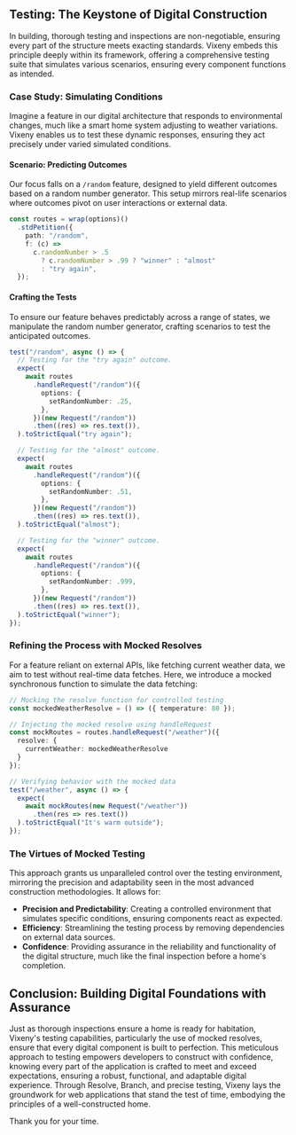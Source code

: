 ## Testing: The Keystone of Digital Construction

In building, thorough testing and inspections are non-negotiable, ensuring every part of the structure meets exacting standards. Vixeny embeds this principle deeply within its framework, offering a comprehensive testing suite that simulates various scenarios, ensuring every component functions as intended.

### Case Study: Simulating Conditions

Imagine a feature in our digital architecture that responds to environmental changes, much like a smart home system adjusting to weather variations. Vixeny enables us to test these dynamic responses, ensuring they act precisely under varied simulated conditions.

#### Scenario: Predicting Outcomes

Our focus falls on a `/random` feature, designed to yield different outcomes based on a random number generator. This setup mirrors real-life scenarios where outcomes pivot on user interactions or external data.

```ts
const routes = wrap(options)()
  .stdPetition({
    path: "/random",
    f: (c) =>
      c.randomNumber > .5
        ? c.randomNumber > .99 ? "winner" : "almost"
        : "try again",
  });
```

#### Crafting the Tests

To ensure our feature behaves predictably across a range of states, we manipulate the random number generator, crafting scenarios to test the anticipated outcomes.

```ts
test("/random", async () => {
  // Testing for the "try again" outcome.
  expect(
    await routes
      .handleRequest("/random")({
        options: {
          setRandomNumber: .25,
        },
      })(new Request("/random"))
      .then((res) => res.text()),
  ).toStrictEqual("try again");

  // Testing for the "almost" outcome.
  expect(
    await routes
      .handleRequest("/random")({
        options: {
          setRandomNumber: .51,
        },
      })(new Request("/random"))
      .then((res) => res.text()),
  ).toStrictEqual("almost");

  // Testing for the "winner" outcome.
  expect(
    await routes
      .handleRequest("/random")({
        options: {
          setRandomNumber: .999,
        },
      })(new Request("/random"))
      .then((res) => res.text()),
  ).toStrictEqual("winner");
});
```

### Refining the Process with Mocked Resolves

For a feature reliant on external APIs, like fetching current weather data, we aim to test without real-time data fetches. Here, we introduce a mocked synchronous function to simulate the data fetching:

```ts
// Mocking the resolve function for controlled testing
const mockedWeatherResolve = () => ({ temperature: 80 });

// Injecting the mocked resolve using handleRequest
const mockRoutes = routes.handleRequest("/weather")({
  resolve: {
    currentWeather: mockedWeatherResolve
  }
});

// Verifying behavior with the mocked data
test("/weather", async () => {
  expect(
    await mockRoutes(new Request("/weather"))
      .then(res => res.text())
  ).toStrictEqual("It's warm outside");
});
```

### The Virtues of Mocked Testing

This approach grants us unparalleled control over the testing environment, mirroring the precision and adaptability seen in the most advanced construction methodologies. It allows for:

- **Precision and Predictability**: Creating a controlled environment that simulates specific conditions, ensuring components react as expected.
- **Efficiency**: Streamlining the testing process by removing dependencies on external data sources.
- **Confidence**: Providing assurance in the reliability and functionality of the digital structure, much like the final inspection before a home's completion.

## Conclusion: Building Digital Foundations with Assurance

Just as thorough inspections ensure a home is ready for habitation, Vixeny's testing capabilities, particularly the use of mocked resolves, ensure that every digital component is built to perfection. This meticulous approach to testing empowers developers to construct with confidence, knowing every part of the application is crafted to meet and exceed expectations, ensuring a robust, functional, and adaptable digital experience. Through Resolve, Branch, and precise testing, Vixeny lays the groundwork for web applications that stand the test of time, embodying the principles of a well-constructed home.


Thank you for your time.